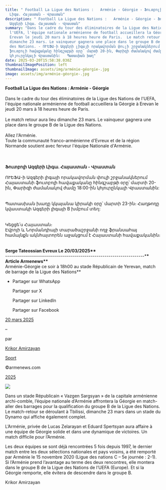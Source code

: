 ```yaml
---
title: " Football La Ligue des Nations :   Arménie - Géorgie - Ֆուտբոլի Ազգերի
  Լիգա. Հայաստան - Վրաստան"
description: " Football La Ligue des Nations :   Arménie - Géorgie - Ֆուտբոլի
  Ազգերի Լիգա. Հայաստան - Վրաստան"
summary: "Dans le cadre du tour des éliminatoires de la Ligue des Nations de
  l'UEFA, l'équipe nationale arménienne de football accueillera la Géorgie à
  Erevan le jeudi 20 mars à 18 heures heure de Paris.  Le match retour aura lieu
  dimanche 23 mars. Le vainqueur gagnera une place dans le groupe B de la Ligue
  des Nations. - ՈՒԵՖԱ-ի Ազգերի լիգայի որակավորման փուլի շրջանակներում Հայաստանի
  ֆուտբոլի հավաքականը հինգշաբթի օրը՝ մարտի 20-ին, Փարիզի ժամանակով ժամը 18:00-ին
  կհյուրընկալի Վրաստանին:   Պատասխան խաղ"
date: 2025-03-20T15:58:38.030Z
thumbnailImagePosition: left
thumbnailImage: assets/img/arménie-géorgie-.jpg
image: assets/img/arménie-géorgie-.jpg
---
```

**Football La Ligue des Nations : Arménie - Géorgie**\
\
Dans le cadre du tour des éliminatoires de la Ligue des Nations de l'UEFA, l'équipe nationale arménienne de football accueillera la Géorgie à Erevan le jeudi 20 mars à 18 heures heure de Paris.\
\
Le match retour aura lieu dimanche 23 mars. Le vainqueur gagnera une place dans le groupe B de la Ligue des Nations.\
\
Allez l'Arménie.\
Toute la communauté franco-arménienne d'Evreux et de la région Normande soutient avec ferveur l'équipe Nationale d'Arménie.\
\
\
\
**Ֆուտբոլի Ազգերի Լիգա. Հայաստան - Վրաստան**\
\
ՈՒԵՖԱ-ի Ազգերի լիգայի որակավորման փուլի շրջանակներում Հայաստանի ֆուտբոլի հավաքականը հինգշաբթի օրը՝ մարտի 20-ին, Փարիզի ժամանակով ժամը 18:00-ին կհյուրընկալի Վրաստանին:\
\
\
Պատասխան խաղը կկայանա կիրակի օրը՝ մարտի 23-ին։ Հաղթողը կվաստակի Ազգերի լիգայի B խմբում տեղ:\
\
\
Կեցցե՛ս Հայաստան։\
Էվրոյի և Նորմանդիայի տարածաշրջանի ողջ ֆրանսահայ համայնքն ակնհայտորեն աջակցում է Հայաստանի հավաքականին։\
\
**\
Serge Tateossian Evreux Le 20/03/2025\*\***\
----------------------------------------------------------------------***\*\
Article Armenews\*\***\
Arménie-Géorgie ce soir à 18h00 au stade Républicain de Yerevan, match de barrage de la Ligue des Nations\*\*

* Partager sur WhatsApp

  Partager sur X

  Partager sur LinkedIn

  Partager sur Facebook

[20 mars 2025](https://www.armenews.com/armenie-georgie-ce-soir-a-18h00-au-stade-republicain-de-yerevan-match-de-barrage-de-la-ligue-des-nations/)

–

par

[Krikor Amirzayan](https://www.armenews.com/author/krikor56/)

[Sport](https://www.armenews.com/categorie/sport/)

©armenews.com

[2025](https://www.armenews.com/armenie-georgie-ce-soir-a-18h00-au-stade-republicain-de-yerevan-match-de-barrage-de-la-ligue-des-nations/)

![](https://www.armenews.com/wp-content/uploads/2025/03/556-4.jpg)

Dans un stade Républicain « Vazgen Sargsyan » de la capitale arménienne archi-comble, l’équipe nationale d’Arménie affrontera la Géorgie en match-aller des barrages pour la qualification du groupe B de la Ligue des Nations. Le match-retour se déroulant à Tbilissi, dimanche 23 mars dans un stade du Dynamo qui affiche également complet.

L’Arménie, privée de Lucas Zelarayan et Eduard Spertsyan aura affaire à une équipe de Géorgie solide et dans une dynamique de victoires. Un match difficile pour l’Arménie.

Les deux équipes se sont déjà rencontrées 5 fois depuis 1997, le dernier match entre les deux sélections nationales et pays voisins, a été remporté par Arménie le 15 novembre 2020 (Ligue des nations C – 5e journée : 2-1). Si l’Arménie prend l’avantage au terme des deux rencontres, elle montera dans le groupe B de la Ligue des Nations de l’UEFA (Europe). Et si la Géorgie remporte, elle évitera de descendre dans le groupe B.

Krikor Amirzayan